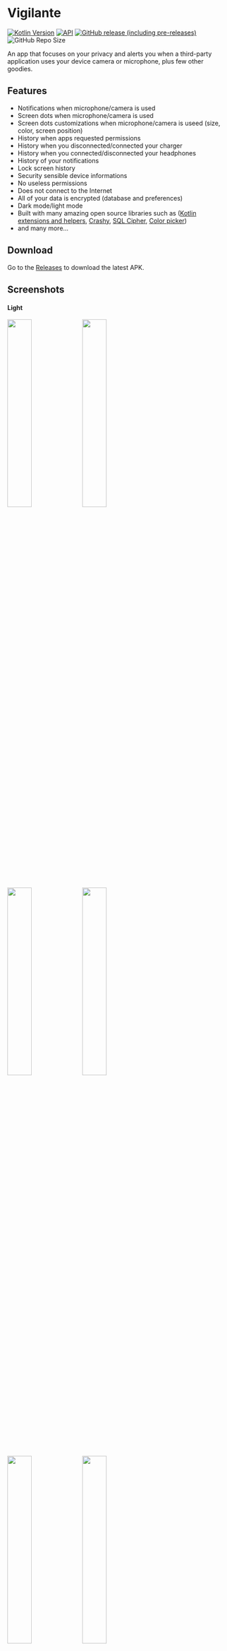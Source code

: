 # Vigilante

[![Kotlin Version](https://img.shields.io/badge/kotlin-1.4.10-blue.svg)](https://kotlinlang.org)
[![API](https://img.shields.io/badge/API-24%2B-brightgreen.svg?style=flat)](https://android-arsenal.com/api?level=21)
[![GitHub release (including pre-releases)](https://img.shields.io/github/v/release/CraZyLegenD/Vigilante?include_prereleases)](https://github.com/CraZyLegenD/Vigilante/releases/latest)
![GitHub Repo Size](https://img.shields.io/github/repo-size/CraZyLegenD/Vigilante)


An app that focuses on your privacy and alerts you when a third-party application uses your device camera or microphone, plus few other goodies.

## Features
- Notifications when microphone/camera is used
- Screen dots when microphone/camera is used
- Screen dots customizations when microphone/camera is useed (size, color, screen position)
- History when apps requested permissions
- History when you disconnected/connected your charger
- History when you connected/disconnected your headphones
- History of your notifications
- Lock screen history
- Security sensible device informations
- No useless permissions
- Does not connect to the Internet
- All of your data is encrypted (database and preferences)
- Dark mode/light mode
- Built with many amazing open source libraries such as ([Kotlin extensions and helpers](https://github.com/CraZyLegenD/Set-Of-Useful-Kotlin-Extensions-and-Helpers), [Crashy](https://github.com/CraZyLegenD/Crashy), [SQL Cipher](https://github.com/sqlcipher/android-database-sqlcipher), [Color picker](https://github.com/skydoves/ColorPickerView))
- and many more...

## Download

Go to the [Releases](https://github.com/CraZyLegenD/Vigilante/releases/latest) to download the latest APK.

## Screenshots

#### Light

<img src="https://raw.githubusercontent.com/CraZyLegenD/Vigilante/master/fastlane/metadata/en-US/images/phoneScreenshots/screen_1.png" width="33%"> </img><img src="https://raw.githubusercontent.com/CraZyLegenD/Vigilante/master/fastlane/metadata/en-US/images/phoneScreenshots/screen_2.png" width="33%"> </img><img src="https://raw.githubusercontent.com/CraZyLegenD/Vigilante/master/fastlane/metadata/en-US/images/phoneScreenshots/screen_3.png" width="33%"></img> <img src="https://raw.githubusercontent.com/CraZyLegenD/Vigilante/master/fastlane/metadata/en-US/images/phoneScreenshots/screen_4.png" width="33%"></img> <img src="https://raw.githubusercontent.com/CraZyLegenD/Vigilante/master/fastlane/metadata/en-US/images/phoneScreenshots/screen_5.png" width="33%"></img> <img src="https://raw.githubusercontent.com/CraZyLegenD/Vigilante/master/fastlane/metadata/en-US/images/phoneScreenshots/screen_6.png" width="33%"></img>
#### Dark

<img src="https://raw.githubusercontent.com/CraZyLegenD/Vigilante/master/fastlane/metadata/en-US/images/phoneScreenshots/screen_7.png" width="33%"></img> <img src="https://raw.githubusercontent.com/CraZyLegenD/Vigilante/master/fastlane/metadata/en-US/images/phoneScreenshots/screen_8.png" width="33%"></img> <img src="https://raw.githubusercontent.com/CraZyLegenD/Vigilante/master/fastlane/metadata/en-US/images/phoneScreenshots/screen_9.png" width="33%"></img> <img src="https://raw.githubusercontent.com/CraZyLegenD/Vigilante/master/fastlane/metadata/en-US/images/phoneScreenshots/screen_10.png" width="33%"></img> <img src="https://raw.githubusercontent.com/CraZyLegenD/Vigilante/master/fastlane/metadata/en-US/images/phoneScreenshots/screen_11.png" width="33%"></img> <img src="https://raw.githubusercontent.com/CraZyLegenD/Vigilante/master/fastlane/metadata/en-US/images/phoneScreenshots/screen_12.png" width="33%"></img>

## Translations
🇪🇸 [@miguelcanosantana](https://github.com/miguelcanosantana)

## Built With 🛠

Some of the popular libraries and MVVM clean architecture used with Room database as a source

* [Kotlin](https://kotlinlang.org/) - First class and official programming language for Android development.

* [Coroutines](https://kotlinlang.org/docs/reference/coroutines-overview.html) - Threads on steroids for Kotlin
* [Flow](https://kotlin.github.io/kotlinx.coroutines/kotlinx-coroutines-core/kotlinx.coroutines.flow/-flow/) - A cold asynchronous data stream that sequentially emits values and completes normally or with an exception.
* [StateFlow](https://kotlin.github.io/kotlinx.coroutines/kotlinx-coroutines-core/kotlinx.coroutines.flow/-state-flow/) - A live data replacement

* [Android JetPack](https://developer.android.com/jetpack) - Collection of libraries that help you design robust, testable, and maintainable apps.
  * [Paging3](https://developer.android.com/topic/libraries/architecture/paging) - Load and display small chunks of data at a time.
  * [ViewModel](https://developer.android.com/topic/libraries/architecture/viewmodel) - Stores UI-related data that isn't destroyed on UI changes.
  * [ViewBinding](https://developer.android.com/topic/libraries/view-binding) - A robust replacement for findViewById, kotlin sytnhetics and DataBinding
  * [Navigation Components](https://developer.android.com/guide/navigation/navigation-getting-started) - Navigate fragments as never easier before
  * [SavedStateHandle](https://developer.android.com/reference/androidx/lifecycle/SavedStateHandle) - A handle to saved state passed down to androidx.lifecycle.ViewModel. 
  * [Room](https://developer.android.google.cn/jetpack/androidx/releases/room) - Persistence library provides an abstraction layer over SQLite to allow for more robust database access while harnessing the full power of SQLite.
  * [Biometrics](https://developer.android.com/jetpack/androidx/releases/biometric) - Authenticate with biometrics or device credentials, and perform cryptographic operations. 
  * [Security](https://developer.android.com/jetpack/androidx/releases/security) - Safely manage keys and encrypt files and sharedpreferences. 
  * [Start-up](https://developer.android.com/jetpack/androidx/releases/startup) - Implement a straightforward, performant way to initialize components at app startup such as our crash reporting library [Crashy](https://github.com/CraZyLegenD/Crashy).
* [Material Components for Android](https://github.com/material-components/material-components-android) - Modular and customizable Material Design UI components for Android.
* [Dependency Injection](https://developer.android.com/training/dependency-injection) -
  * [Hilt-Dagger](https://dagger.dev/hilt/) - Standard library to incorporate Dagger dependency injection into an Android application.
  * [Hilt-ViewModel](https://developer.android.com/training/dependency-injection/hilt-jetpack) - DI for injecting `ViewModel`.

* Architecture
    * Clean Architecture
    * MVVM 
    * Offline with Room + SQL Cipher
* Tests - TBA

## Find this repository useful? ❤️

Support it by joining [stargazers](https://github.com/CraZyLegenD/Vigilante/stargazers) for this repository. 🌠

And [follow me](https://github.com/CraZyLegenD) or check my [blog](https://www.crazylegend.dev/) for my next creations! ⭐

## Contributions

Feature requests and translations are welcome

## License
[GNU General Public License v3.0](https://github.com/CraZyLegenD/Vigilante/blob/master/LICENSE)


